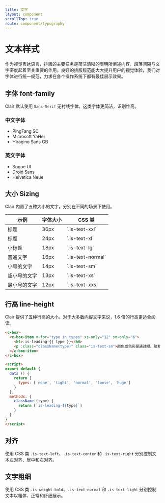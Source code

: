 ```yaml
---
title: 文字
layout: component
scrollTop: true
route: component/typography
---
```


# 文本样式

作为视觉表达语言，排版的主要任务是简洁清晰的表明所阐述内容，段落间隔与文字密度起着至关重要的作用。良好的排版规范能大大提升用户的视觉体验，我们对字体进行统一规范，力求在各个操作系统下都有最佳展示效果。

## 字体 font-family

Clair 默认使用 `Sans-Serif` 无衬线字体，这类字体更简洁，识别性高。

### 中文字体

* PingFang SC
* Microsoft YaHei
* Hiragino Sans GB

### 英文字体

* Sogoe UI
* Droid Sans
* Helvetica Neue

## 大小 Sizing

Clair 内置了五种大小的文字，分别在不同的场景下使用。

<table>
  <thead>
    <tr>
      <th>示例</th>
      <th>字体大小</th>
      <th>CSS 类</th>
    </tr>
  </thead>
  <tbody>
    <tr>
      <td><div class="is-text-xxl">标题</div></td>
      <td>36px</td>
      <td>`.is-text-xxl`</td>
    </tr>
    <tr>
      <td><div class="is-text-xl">标题</div></td>
      <td>24px</td>
      <td>`.is-text-xl`</td>
    </tr>
    <tr>
      <td><div class="is-text-lg">小标题</div></td>
      <td>18px</td>
      <td>`.is-text-lg`</td>
    </tr>
    <tr>
      <td><div class="is-text-normal">普通文字</div></td>
      <td>16px</td>
      <td>`.is-text-normal`</td>
    </tr>
    <tr>
      <td><div class="is-text-sm">小号的文字</div></td>
      <td>14px</td>
      <td>`.is-text-sm`</td>
    </tr>
    <tr>
      <td><div class="is-text-xs">超小号的文字</div></td>
      <td>13px</td>
      <td>`.is-text-xs`</td>
    </tr>
    <tr>
      <td><div class="is-text-xxs">最小号的文字</div></td>
      <td>12px</td>
      <td>`.is-text-xxs`</td>
    </tr>
  </tbody>
</table>

## 行高 line-height

Clair 提供了五种行高的大小。对于大多数内容文字来说，1.6 倍的行高更适合阅读。

```html
<c-box>
  <c-box-item v-for="type in types" xs-only="12" sm-only="6">
    <h4>.is-leading-{{ type }}</h4>
    <p :class="className(type)" class="is-text-sm">颜色或色彩是通过眼、脑和我们的生活经验所产生的一种对光的视觉效应。</p>
  </c-box-item>
</c-box>

<script>
export default {
  data () {
    return {
      types: ['none', 'tight', 'normal', 'loose', 'huge']
    }
  },
  methods: {
    className (type) {
      return [`is-leading-${type}`]
    }
  }
}
</script>
```

## 对齐

使用 CSS 类 `.is-text-left`、`.is-text-center` 和 `.is-text-right` 分别控制文本左对齐、居中和右对齐。

## 文字粗细

使用 CSS 类 `.is-weight-bold`、`.is-text-normal` 和 `.is-text-light` 分别控制文本以粗体、正常和纤细展示。


